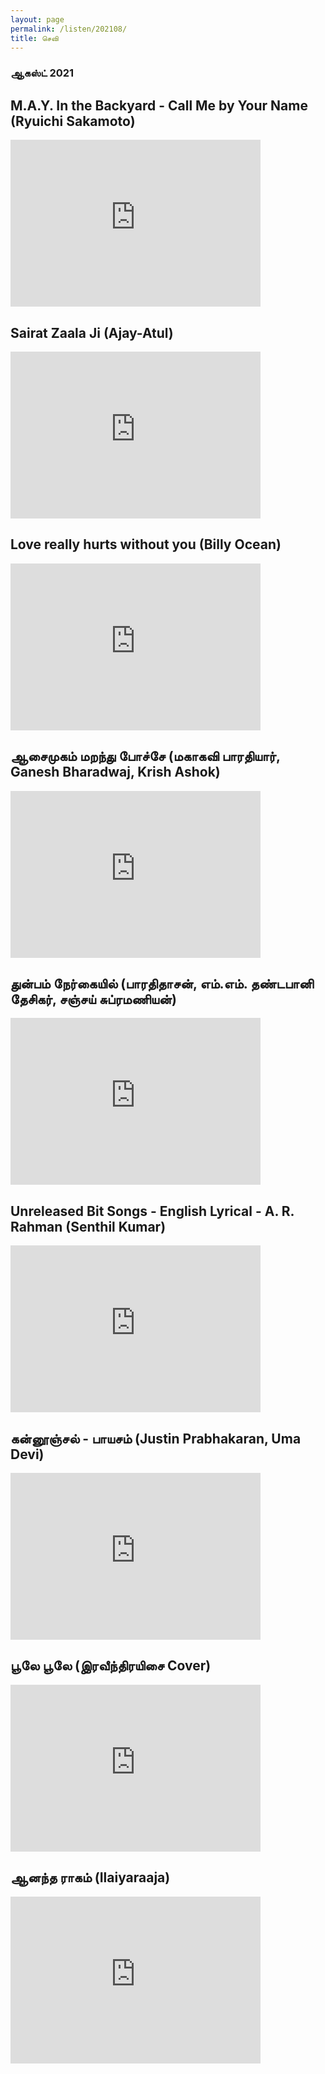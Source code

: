 ```yaml
---
layout: page
permalink: /listen/202108/
title: செவி
---
```





### ஆகஸ்ட் 2021


## M.A.Y. In the Backyard - Call Me by Your Name (Ryuichi Sakamoto)

<iframe width="400" height="267" src="https://www.youtube.com/embed/nK39cXn7CUw" frameborder="0" allow="accelerometer; autoplay; clipboard-write; encrypted-media; gyroscope; picture-in-picture" allowfullscreen></iframe>
<br>

## Sairat Zaala Ji (Ajay-Atul)

<iframe width="400" height="267" src="https://www.youtube.com/embed/AQ-P5RR7r40" frameborder="0" allow="accelerometer; autoplay; clipboard-write; encrypted-media; gyroscope; picture-in-picture" allowfullscreen></iframe>
<br>

## Love really hurts without you (Billy Ocean)
 
<iframe width="400" height="267" src="https://www.youtube.com/embed/q5uMOOQ6MV0" frameborder="0" allow="accelerometer; autoplay; clipboard-write; encrypted-media; gyroscope; picture-in-picture" allowfullscreen></iframe>
<br>

## ஆசைமுகம் மறந்து போச்சே (மகாகவி பாரதியார், Ganesh Bharadwaj, Krish Ashok)

<iframe width="400" height="267" src="https://www.youtube.com/embed/okEuaVSIcjQ" frameborder="0" allow="accelerometer; autoplay; clipboard-write; encrypted-media; gyroscope; picture-in-picture" allowfullscreen></iframe>
<br>

## துன்பம் நேர்கையில் (பாரதிதாசன், எம்.எம். தண்டபானி தேசிகர், சஞ்சய் சுப்ரமணியன்)

<iframe width="400" height="267" src="https://www.youtube.com/embed/_F-gXUUL3_g" frameborder="0" allow="accelerometer; autoplay; clipboard-write; encrypted-media; gyroscope; picture-in-picture" allowfullscreen></iframe>
<br>

## Unreleased Bit Songs - English Lyrical - A. R. Rahman (Senthil Kumar)

<iframe width="400" height="267" src="https://www.youtube.com/embed/p44J2zf7_6A" frameborder="0" allow="accelerometer; autoplay; clipboard-write; encrypted-media; gyroscope; picture-in-picture" allowfullscreen></iframe>
<br>

## கன்னூஞ்சல் - பாயசம் (Justin Prabhakaran, Uma Devi)

<iframe width="400" height="267" src="https://www.youtube.com/embed/ns8brcjQgvQ" frameborder="0" allow="accelerometer; autoplay; clipboard-write; encrypted-media; gyroscope; picture-in-picture" allowfullscreen></iframe>
<br>

## பூலே பூலே (இரவீந்திரயிசை Cover)

<iframe width="400" height="267" src="https://www.youtube.com/embed/JPXQciWPlFw" frameborder="0" allow="accelerometer; autoplay; clipboard-write; encrypted-media; gyroscope; picture-in-picture" allowfullscreen></iframe>
<br>

## ஆனந்த ராகம் (Ilaiyaraaja)

<iframe width="400" height="267" src="https://www.youtube.com/embed/DNiOQt1FF48" frameborder="0" allow="accelerometer; autoplay; clipboard-write; encrypted-media; gyroscope; picture-in-picture" allowfullscreen></iframe>
<br>
